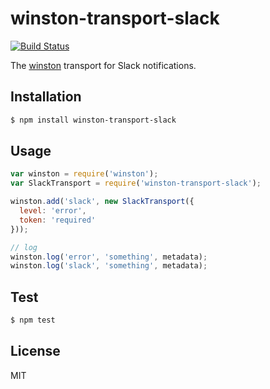 
# winston-transport-slack

[![Build Status](https://travis-ci.org/weflex/winston-transport-slack.svg)](https://travis-ci.org/weflex/winston-transport-slack)

The [winston](https://githubc.com/winstonjs/winston) transport for Slack notifications.

## Installation

```sh
$ npm install winston-transport-slack
```

## Usage

```js
var winston = require('winston');
var SlackTransport = require('winston-transport-slack');

winston.add('slack', new SlackTransport({
  level: 'error',
  token: 'required'
}));

// log
winston.log('error', 'something', metadata);
winston.log('slack', 'something', metadata);
```

## Test

```sh
$ npm test
```

## License

MIT

